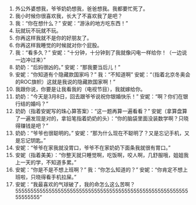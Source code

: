1. 外公外婆想我，爷爷奶奶想我，爸爸想我。我都要忙死了。
2. 我小时候你很喜欢我，长大了不喜欢我了是吧？
3. 我：“你在想什么？” 安妮：“游泳的地方吃东西！”
4. 玩就玩不玩就不玩。
5. 你再这样我就不是你的好朋友了。
6. 你再这样我睡觉的时候就对你个屁股。
7. 我：“看多久？” 安妮：“十分钟，十分钟到了我就像闪电一样给你！（一边说一边冲过来）”
8. 奶奶：“后妈很凶的。” 安妮：“那我要当后儿！”
9. 安妮：“你知道有个隐藏款国家吗？” 我：“不知道啊” 安妮：“（指着北京冬奥会的ROC旗帜）这就是我说的隐藏款国家啊！”
10. 我跟你说，你要是让我看我的（电视节目），我就嫁给你。
11. 奶奶：“今天是3月8日，回去跟爷爷说祝你银婚快乐！” 安妮：“啊？你们在银行结的婚吗？”
12. 奶奶（指着安妮写的珠心算答案）：“这一题再算一遍看看？” 安妮（拿算盘算了一遍发现是对的，拿铅笔指着奶奶的头）：“你的脑袋里面没装数学啊？只晓得赚钱是吧？”
13. 奶奶：“爷爷也很聪明的。” 安妮：“那为什么现在不聪明了？又是忘记手机，又是忘记钥匙。”
14. 安妮：“爷爷在家我就没胃口，爷爷不在家奶奶下面条我就很有胃口。”
15. 安妮（指着美美）：“你整天就只睡觉啊，吃饭啊，咬人啊，几舒服哦，姐姐我上一天的学，不知道多累。”
16. 安妮：“你是不是不想上班啊？” 我：“你怎么知道的？” 安妮：“你肯定不想上班啦，只晓得看手机拉屎。”
17. 安妮：“我最喜欢的气球破了，我的命怎么这么苦啊？55555555555555555555555555555555555555555555555555555555555555555“
